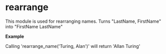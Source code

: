 # rearrange

This module is used for rearranging names.
Turns "LastName, FirstName" into "FirstName LastName"

**Example**

Calling 'rearrange_name('Turing, Alan')' will return 'Allan Turing'
